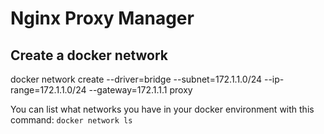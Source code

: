 # Nginx Proxy Manager

## Create a docker network
docker network create --driver=bridge --subnet=172.1.1.0/24 --ip-range=172.1.1.0/24 --gateway=172.1.1.1 proxy

You can list what networks you have in your docker environment with this command: `docker network ls`
